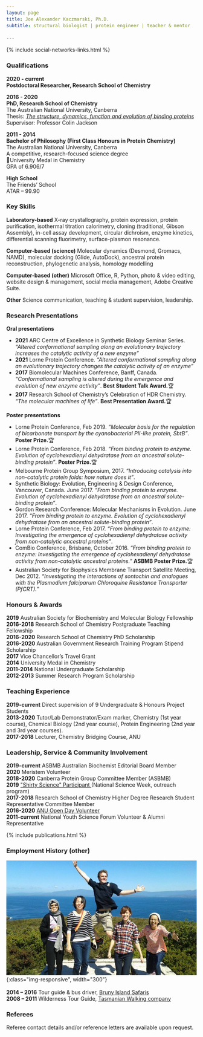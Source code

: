 ```yaml
---
layout: page
title: Joe Alexander Kaczmarski, Ph.D.
subtitle: structural biologist | protein engineer | teacher & mentor

---
```

{% include social-networks-links.html %}
&nbsp;

### Qualifications

**2020 - current**  
**Postdoctoral Researcher, Research School of Chemistry**  


**2016 - 2020**  
**PhD, Research School of Chemistry**  
The Australian National University, Canberra  
Thesis: <a href="https://openresearch-repository.anu.edu.au/handle/1885/207339" target="_blank" ><i>The structure, dynamics, function and evolution of binding proteins</i></a>  
Supervisor: Professor Colin Jackson  

**2011 - 2014**  
**Bachelor of Philosophy (First Class Honours in Protein Chemistry)**  
The Australian National University, Canberra  
A competitive, research-focused science degree  
🏅University Medal in Chemistry  
GPA of 6.906/7  
  
**High School**  
The Friends’ School  
ATAR – 99.90  							

### Key Skills
**Laboratory-based**
X-ray crystallography, protein expression, protein purification, isothermal titration calorimetry, cloning (traditional, Gibson Assembly), in-cell assay development, circular dichroism, enzyme kinetics, differential scanning fluorimetry, surface-plasmon resonance.  

**Computer-based (science)**
Molecular dynamics (Desmond, Gromacs, NAMD), molecular docking (Glide, AutoDock), ancestral protein reconstruction, phylogenetic analysis, homology modelling  
   
**Computer-based (other)**
Microsoft Office, R, Python, photo & video editing, website design & management, social media management, Adobe Creative Suite.   
  
**Other**
Science communication, teaching & student supervision, leadership.   

### Research Presentations
**Oral presentations**
-	**2021** ARC Centre of Excellence in Synthetic Biology Seminar Series. _“Altered conformational sampling along an evolutionary trajectory increases the catalytic activity of a new enzyme”_
-	**2021** Lorne Protein Conference. _“Altered conformational sampling along an evolutionary trajectory changes the catalytic activity of an enzyme”_
-	**2017** Biomolecular Machines Conference, Banff, Canada. _“Conformational sampling is altered during the emergence and evolution of new enzyme activity”_. **Best Student Talk Award.**🏆
-	**2017** Research School of Chemistry’s Celebration of HDR Chemistry. _“The molecular machines of life”_. **Best Presentation Award.**🏆

**Poster presentations**
-	Lorne Protein Conference, Feb 2019. _“Molecular basis for the regulation of bicarbonate transport by the cyanobacterial PII-like protein, SbtB”_. **Poster Prize.**🏆
-	Lorne Protein Conference, Feb 2018. _“From binding protein to enzyme. Evolution of cyclohexadienyl dehydratase from an ancestral solute-binding protein”_. **Poster Prize.**🏆
-	Melbourne Protein Group Symposium, 2017. _“Introducing catalysis into non-catalytic protein folds: how nature does it”_. 
-	Synthetic Biology: Evolution, Engineering & Design Conference, Vancouver, Canada. June 2017. _“From binding protein to enzyme. Evolution of cyclohexadienyl dehydratase from an ancestral solute-binding protein”_. 
-	Gordon Research Conference: Molecular Mechanisms in Evolution. June 2017. _“From binding protein to enzyme. Evolution of cyclohexadienyl dehydratase from an ancestral solute-binding protein”_.
-	Lorne Protein Conference, Feb 2017. _“From binding protein to enzyme: Investigating the emergence of cyclohexadienyl dehydratase activity from non-catalytic ancestral proteins”_. 
-	ComBio Conference, Brisbane, October 2016. _“From binding protein to enzyme: Investigating the emergence of cyclohexadienyl dehydratase activity from non-catalytic ancestral proteins.”_ **ASBMB Poster Prize.**🏆
-	Australian Society for Biophysics Membrane Transport Satellite Meeting, Dec 2012. _“Investigating the interactions of sontochin and analogues with the Plasmodium falciparum Chloroquine Resistance Transporter (PfCRT).”_ 



### Honours & Awards
**2019** Australian Society for Biochemistry and Molecular Biology Fellowship  
**2016-2018** Research School of Chemistry Postgraduate Teaching Fellowship  
**2016-2020** Research School of Chemistry PhD Scholarship  
**2016-2020** Australian Government Research Training Program Stipend Scholarship  
**2017** Vice Chancellor’s Travel Grant  
**2014** University Medal in Chemistry	  
**2011-2014** National Undergraduate Scholarship  
**2012-2013** Summer Research Program Scholarship	  

### Teaching Experience
**2019-current**  Direct supervision of 9 Undergraduate & Honours Project Students  
**2013-2020**     Tutor/Lab Demonstrator/Exam marker, Chemistry (1st year course), Chemical Biology (2nd year course), Protein Engineering (2nd year and 3rd year courses).  
**2017-2018** Lecturer, Chemistry Bridging Course, ANU  
### Leadership, Service & Community Involvement
**2019-current** ASBMB Australian Biochemist Editorial Board Member  
**2020** Meristem Volunteer  
**2018-2020** Canberra Protein Group Committee Member (ASBMB)  
**2019** <a href="http://www.shirtyscience.com/uploads/8/5/5/6/85566438/protein_orig.png" target="_blank"> "Shirty Science" Participant </a> (National Science Week, outreach program)  
**2017-2018** Research School of Chemistry Higher Degree Research Student Representative Committee Member  
**2016-2020** <a href="https://www.canberratimes.com.au/story/6045025/canberra-universities-show-off-at-open-days/" target="_blank">ANU Open Day Volunteer</a>  
**2011-current** National Youth Science Forum Volunteer & Alumni Representative  

{% include publications.html %}
<br>
### Employment History (other)
![Bruny Island Safaris](/assets/img/BrunyIslandSafaris.jpeg){:class="img-responsive", width="300"}
<br>  
**2014 – 2016** Tour guide & bus driver, <a href="https://www.brunyislandsafaris.com/" target="_blank">Bruny Island Safaris</a>  
**2008 – 2011**	Wilderness Tour Guide, <a href="https://www.taswalkingco.com.au/" target="_blank">Tasmanian Walking company</a>  


### Referees
Referee contact details and/or reference letters are available upon request. 


